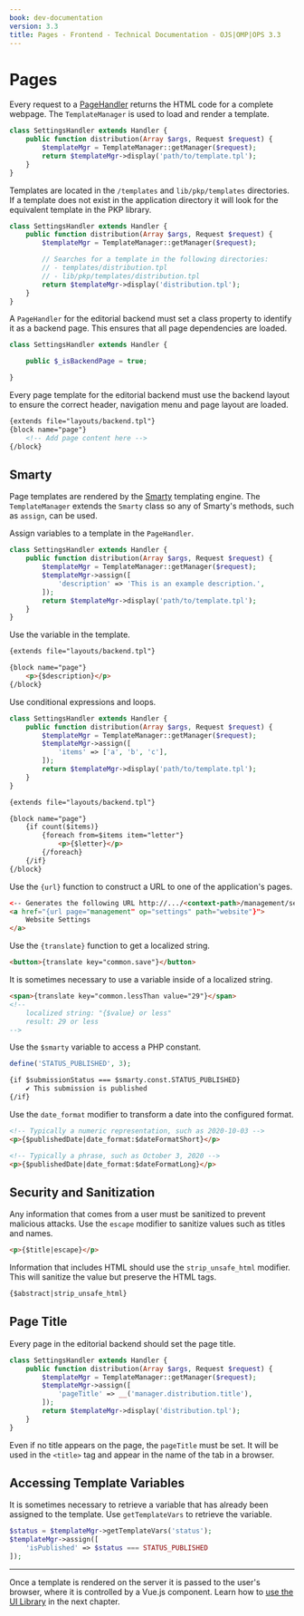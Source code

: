 ```yaml
---
book: dev-documentation
version: 3.3
title: Pages - Frontend - Technical Documentation - OJS|OMP|OPS 3.3
---
```


# Pages

Every request to a [PageHandler](./architecture-handlers#page-handlers) returns the HTML code for a complete webpage. The `TemplateManager` is used to load and render a template.

```php
class SettingsHandler extends Handler {
	public function distribution(Array $args, Request $request) {
		$templateMgr = TemplateManager::getManager($request);
		return $templateMgr->display('path/to/template.tpl');
	}
}
```

Templates are located in the `/templates` and `lib/pkp/templates` directories. If a template does not exist in the application directory it will look for the equivalent template in the PKP library.

```php
class SettingsHandler extends Handler {
	public function distribution(Array $args, Request $request) {
		$templateMgr = TemplateManager::getManager($request);

		// Searches for a template in the following directories:
		// - templates/distribution.tpl
		// - lib/pkp/templates/distribution.tpl
		return $templateMgr->display('distribution.tpl');
	}
}
```

A `PageHandler` for the editorial backend must set a class property to identify it as a backend page. This ensures that all page dependencies are loaded.


```php
class SettingsHandler extends Handler {

	public $_isBackendPage = true;

}
```

Every page template for the editorial backend must use the backend layout to ensure the correct header, navigation menu and page layout are loaded.

```html
{extends file="layouts/backend.tpl"}
{block name="page"}
	<!-- Add page content here -->
{/block}
```

## Smarty

Page templates are rendered by the [Smarty](https://www.smarty.net/) templating engine. The `TemplateManager` extends the `Smarty` class so any of Smarty's methods, such as `assign`, can be used.

Assign variables to a template in the `PageHandler`.

```php
class SettingsHandler extends Handler {
	public function distribution(Array $args, Request $request) {
		$templateMgr = TemplateManager::getManager($request);
		$templateMgr->assign([
			'description' => 'This is an example description.',
		]);
		return $templateMgr->display('path/to/template.tpl');
	}
}
```

Use the variable in the template.

```html
{extends file="layouts/backend.tpl"}

{block name="page"}
	<p>{$description}</p>
{/block}
```

Use conditional expressions and loops.

```php
class SettingsHandler extends Handler {
	public function distribution(Array $args, Request $request) {
		$templateMgr = TemplateManager::getManager($request);
		$templateMgr->assign([
			'items' => ['a', 'b', 'c'],
		]);
		return $templateMgr->display('path/to/template.tpl');
	}
}
```

```html
{extends file="layouts/backend.tpl"}

{block name="page"}
	{if count($items)}
		{foreach from=$items item="letter"}
			<p>{$letter}</p>
		{/foreach}
	{/if}
{/block}
```

Use the `{url}` function to construct a URL to one of the application's pages.

```html
<-- Generates the following URL http://.../<context-path>/management/settings/website -->
<a href="{url page="management" op="settings" path="website"}">
	Website Settings
</a>
```

Use the `{translate}` function to get a localized string.

```html
<button>{translate key="common.save"}</button>
```

It is sometimes necessary to use a variable inside of a localized string.

```html
<span>{translate key="common.lessThan value="29"}</span>
<!--
	localized string: "{$value} or less"
	result: 29 or less
-->
```

Use the `$smarty` variable to access a PHP constant.

```php
define('STATUS_PUBLISHED', 3);
```
```html
{if $submissionStatus === $smarty.const.STATUS_PUBLISHED}
	✔ This submission is published
{/if}
```

Use the `date_format` modifier to transform a date into the configured format.

```html
<!-- Typically a numeric representation, such as 2020-10-03 -->
<p>{$publishedDate|date_format:$dateFormatShort}</p>

<!-- Typically a phrase, such as October 3, 2020 -->
<p>{$publishedDate|date_format:$dateFormatLong}</p>
```

## Security and Sanitization

Any information that comes from a user must be sanitized to prevent malicious attacks. Use the `escape` modifier to sanitize values such as titles and names.

```html
<p>{$title|escape}</p>
```

Information that includes HTML should use the `strip_unsafe_html` modifier. This will sanitize the value but preserve the HTML tags.

```html
{$abstract|strip_unsafe_html}
```

## Page Title

Every page in the editorial backend should set the page title.

```php
class SettingsHandler extends Handler {
	public function distribution(Array $args, Request $request) {
		$templateMgr = TemplateManager::getManager($request);
		$templateMgr->assign([
			'pageTitle' => __('manager.distribution.title'),
		]);
		return $templateMgr->display('distribution.tpl');
	}
}
```

Even if no title appears on the page, the `pageTitle` must be set. It will be used in the `<title>` tag and appear in the name of the tab in a browser.

## Accessing Template Variables

It is sometimes necessary to retrieve a variable that has already been assigned to the template. Use `getTemplateVars` to retrieve the variable.

```php
$status = $templateMgr->getTemplateVars('status');
$templateMgr->assign([
	'isPublished' => $status === STATUS_PUBLISHED
]);
```

---

Once a template is rendered on the server it is passed to the user's browser, where it is controlled by a Vue.js component. Learn how to [use the UI Library](./frontend-ui-library) in the next chapter.
